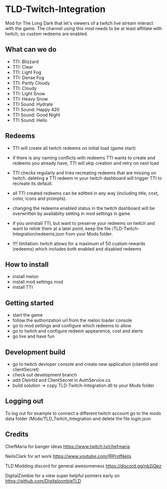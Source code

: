 # TLD-Twitch-Integration
Mod for The Long Dark that let's viewers of a twitch live stream interact with the game.
The channel using this mod needs to be at least affiliate with twitch, so custom redeems are enabled.

## What can we do
- TTI: Blizzard
- TTI: Clear
- TTI: Light Fog
- TTI: Dense Fog
- TTI: Partly Cloudy
- TTI: Cloudy
- TTI: Light Snow
- TTI: Heavy Snow
- TTI Sound: Hydrate
- TTI Sound: Happy 420
- TTI Sound: Good Night
- TTI Sound: Hello

## Redeems
- TTI will create all twitch redeems on initial load (game start)
- if there is any naming conflicts with redeems TTI wants to create and redeems you already have, TTI will skip creation and retry on next load
- TTI checks regularly and tries recreating redeems that are missing on twitch. deleting a TTI redeem in your twitch dashboard will trigger TTI to recreate its default.
- all TTI created redeems can be editted in any way (including title, cost, color, icons and prompts).
- changing the redeems enabled status in the twitch dashboard will be overwritten by availabilty setting in mod settings in game
- if you uninstall TTI, but want to preserve your redeems on twitch and want to relink them at a later point, keep the file /TLD-Twitch-Integration/redeems.json from your Mods folder.

- !!!! limitation: twitch allows for a maximum of 50 custom rewards (redeems) which includes both enabled and disabled redeems

## How to install
- install melon
- install mod settings mod
- install TTI

## Getting started
- start the game
- follow the authorization url from the melon loader console
- go to mod settings and configure which redeems to allow
- go to twitch and configure redeem appearence, cost and alerts
- go live and have fun

## Development build
- go to twitch devloper console and create new application (clientId and clientSecret)
- check out development branch
- add CleintId and ClientSecret in AuthService.cs
- build solution -> copy TLD-Twitch-Integration.dll to your Mods folder

## Logging out

To log out for example to connect a different twitch account go to the mods data folder /Mods/TLD_Twitch_Integration and delete the file login.json

## Credits

ChefMaria for banger ideas
https://www.twitch.tv/chefmaria

NeilsClark for art work
https://www.youtube.com/@ProfNeils

TLD Modding discord for general awesomeness
https://discord.gg/nb2jQez

DigitalZombie for a view super helpful pointers early on
https://github.com/DigitalzombieTLD